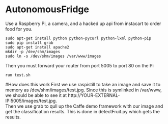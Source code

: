 # AutonomousFridge
Use a Raspberry Pi, a camera, and a hacked up api from instacart to order food for you.  
```
sudo apt-get install python python-pycurl python-lxml python-pip
sudo pip install grab
sudo apt-get install apache2
mkdir -p /dev/shm/images
sudo ln -s /dev/shm/images /var/www/images
```
Then you must forward your router from port 5005 to port 80 on the Pi  
```
run test.sh
```
#How does this work
First we use raspistill to take an image and save it to memory as /dev/shm/images/test.jpg. Since this is symlinked in /var/www, we should be able to see it at http://YOUR-EXTERNAL-IP:5005/images/test.jpg.  
Then we use grab to qull up the Caffe demo framework with our image and get the classification results. This is done in detectFruit.py which gets the results.  
